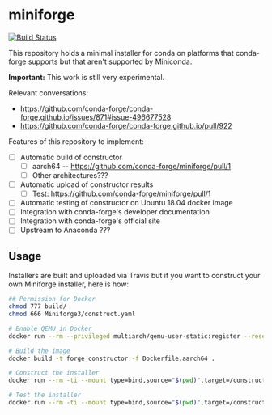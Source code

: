 # miniforge
[![Build Status](https://travis-ci.org/conda-forge/miniforge.svg?branch=master)](https://travis-ci.org/conda-forge/miniforge)

This repository holds a minimal installer for conda on platforms that conda-forge supports but that aren't supported by Miniconda.

**Important:** This work is still very experimental.

Relevant conversations:

- https://github.com/conda-forge/conda-forge.github.io/issues/871#issue-496677528
- https://github.com/conda-forge/conda-forge.github.io/pull/922

Features of this repository to implement:

- [ ] Automatic build of constructor
  - [ ] aarch64 -- https://github.com/conda-forge/miniforge/pull/1
  - [ ] Other architectures???
- [ ] Automatic upload of constructor results
  - [ ] Test: https://github.com/conda-forge/miniforge/pull/1
- [ ] Automatic testing of constructor on Ubuntu 18.04 docker image
- [ ] Integration with conda-forge's developer documentation
- [ ] Integration with conda-forge's official site
- [ ] Upstream to Anaconda ???

## Usage

Installers are built and uploaded via Travis but if you want to construct your own Miniforge installer, here is how:

```bash
## Permission for Docker
chmod 777 build/
chmod 666 Miniforge3/construct.yaml

# Enable QEMU in Docker
docker run --rm --privileged multiarch/qemu-user-static:register --reset --credential yes

# Build the image
docker build -t forge_constructor -f Dockerfile.aarch64 .

# Construct the installer
docker run --rm -ti --mount type=bind,source="$(pwd)",target=/construct forge_constructor

# Test the installer
docker run --rm -ti --mount type=bind,source="$(pwd)",target=/construct forge_constructor /construct/test.sh
```
